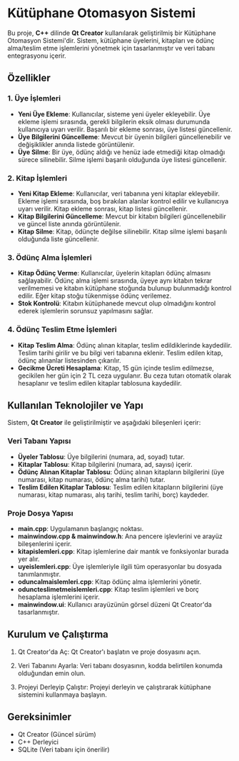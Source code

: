 # Kütüphane Otomasyon Sistemi

Bu proje, **C++** dilinde **Qt Creator** kullanılarak geliştirilmiş bir Kütüphane Otomasyon Sistemi'dir. Sistem, kütüphane üyelerini, kitapları ve ödünç alma/teslim etme işlemlerini yönetmek için tasarlanmıştır ve veri tabanı entegrasyonu içerir.

## Özellikler

### 1. Üye İşlemleri
- **Yeni Üye Ekleme**: Kullanıcılar, sisteme yeni üyeler ekleyebilir. Üye ekleme işlemi sırasında, gerekli bilgilerin eksik olması durumunda kullanıcıya uyarı verilir. Başarılı bir ekleme sonrası, üye listesi güncellenir.
- **Üye Bilgilerini Güncelleme**: Mevcut bir üyenin bilgileri güncellenebilir ve değişiklikler anında listede görüntülenir.
- **Üye Silme**: Bir üye, ödünç aldığı ve henüz iade etmediği kitap olmadığı sürece silinebilir. Silme işlemi başarılı olduğunda üye listesi güncellenir.

### 2. Kitap İşlemleri
- **Yeni Kitap Ekleme**: Kullanıcılar, veri tabanına yeni kitaplar ekleyebilir. Ekleme işlemi sırasında, boş bırakılan alanlar kontrol edilir ve kullanıcıya uyarı verilir. Kitap ekleme sonrası, kitap listesi güncellenir.
- **Kitap Bilgilerini Güncelleme**: Mevcut bir kitabın bilgileri güncellenebilir ve güncel liste anında görüntülenir.
- **Kitap Silme**: Kitap, ödünçte değilse silinebilir. Kitap silme işlemi başarılı olduğunda liste güncellenir.

### 3. Ödünç Alma İşlemleri
- **Kitap Ödünç Verme**: Kullanıcılar, üyelerin kitapları ödünç almasını sağlayabilir. Ödünç alma işlemi sırasında, üyeye aynı kitabın tekrar verilmemesi ve kitabın kütüphane stoğunda bulunup bulunmadığı kontrol edilir. Eğer kitap stoğu tükenmişse ödünç verilemez.
- **Stok Kontrolü**: Kitabın kütüphanede mevcut olup olmadığını kontrol ederek işlemlerin sorunsuz yapılmasını sağlar.

### 4. Ödünç Teslim Etme İşlemleri
- **Kitap Teslim Alma**: Ödünç alınan kitaplar, teslim edildiklerinde kaydedilir. Teslim tarihi girilir ve bu bilgi veri tabanına eklenir. Teslim edilen kitap, ödünç alınanlar listesinden çıkarılır.
- **Gecikme Ücreti Hesaplama**: Kitap, 15 gün içinde teslim edilmezse, gecikilen her gün için 2 TL ceza uygulanır. Bu ceza tutarı otomatik olarak hesaplanır ve teslim edilen kitaplar tablosuna kaydedilir.

## Kullanılan Teknolojiler ve Yapı
Sistem, **Qt Creator** ile geliştirilmiştir ve aşağıdaki bileşenleri içerir:

### Veri Tabanı Yapısı
- **Üyeler Tablosu**: Üye bilgilerini (numara, ad, soyad) tutar.
- **Kitaplar Tablosu**: Kitap bilgilerini (numara, ad, sayısı) içerir.
- **Ödünç Alınan Kitaplar Tablosu**: Ödünç alınan kitapların bilgilerini (üye numarası, kitap numarası, ödünç alma tarihi) tutar.
- **Teslim Edilen Kitaplar Tablosu**: Teslim edilen kitapların bilgilerini (üye numarası, kitap numarası, alış tarihi, teslim tarihi, borç) kaydeder.

### Proje Dosya Yapısı
- **main.cpp**: Uygulamanın başlangıç noktası.
- **mainwindow.cpp & mainwindow.h**: Ana pencere işlevlerini ve arayüz bileşenlerini içerir.
- **kitapislemleri.cpp**: Kitap işlemlerine dair mantık ve fonksiyonlar burada yer alır.
- **uyeislemleri.cpp**: Üye işlemleriyle ilgili tüm operasyonlar bu dosyada tanımlanmıştır.
- **oduncalmaislemleri.cpp**: Kitap ödünç alma işlemlerini yönetir.
- **oduncteslimetmeislemleri.cpp**: Kitap teslim işlemleri ve borç hesaplama işlemlerini içerir.
- **mainwindow.ui**: Kullanıcı arayüzünün görsel düzeni Qt Creator'da tasarlanmıştır.

## Kurulum ve Çalıştırma
1. Qt Creator'da Aç: 
   Qt Creator'ı başlatın ve proje dosyasını açın.

2. Veri Tabanını Ayarla: 
   Veri tabanı dosyasının, kodda belirtilen konumda olduğundan emin olun.

3. Projeyi Derleyip Çalıştır: 
   Projeyi derleyin ve çalıştırarak kütüphane sistemini kullanmaya başlayın.

## Gereksinimler
- Qt Creator (Güncel sürüm)
- C++ Derleyici
- SQLite (Veri tabanı için önerilir)

